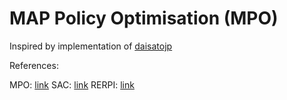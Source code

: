 # MAP Policy Optimisation (MPO)

Inspired by implementation of [daisatojp](https://github.com/daisatojp/mpo)

References:

MPO: [link](https://arxiv.org/abs/1806.06920)
SAC: [link](https://arxiv.org/pdf/1801.01290v1.pdf) 
RERPI: [link](https://arxiv.org/abs/1812.02256)
